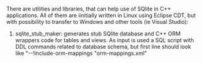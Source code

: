 There are utilities and libraries, that can help use of SQlite in C++ applications. All of them are iinitially written 
in Linux using Eclipse CDT, but with possibility to transfer to Windows and other tools (ie Visual Studio):
1) sqlite_stub_maker: generates stub SQlite database and C++ ORM wrappers code for tables and views. As input is used a SQL script with DDL commands related to database schema, but first line should look like "--!include-orm-mappings "orm-mappings.xml"
